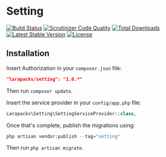 # Setting

[![Build Status](https://img.shields.io/travis/larapacks/setting/master.svg?style=flat-square)](https://travis-ci.org/larapacks/setting)
[![Scrutinizer Code Quality](https://img.shields.io/scrutinizer/g/larapacks/settong/master.svg?style=flat-square)](https://scrutinizer-ci.com/g/larapacks/setting/?branch=master)
[![Total Downloads](https://img.shields.io/packagist/dt/larapacks/setting.svg?style=flat-square)](https://packagist.org/packages/larapacks/setting)
[![Latest Stable Version](https://img.shields.io/packagist/v/larapacks/setting.svg?style=flat-square)](https://packagist.org/packages/larapacks/setting)
[![License](https://img.shields.io/packagist/l/larapacks/setting.svg?style=flat-square)](https://packagist.org/packages/larapacks/setting)

## Installation

Insert Authorization in your `composer.json` file:

```json
"larapacks/setting": "1.0.*"
```

Then run `composer update`.

Insert the service provider in your `config/app.php` file:

```php
Larapacks\Setting\SettingServiceProvider::class,
```

Once that's complete, publish the migrations using:

```php
php artisan vendor:publish --tag="setting"
```

Then run `php artisan migrate`.


